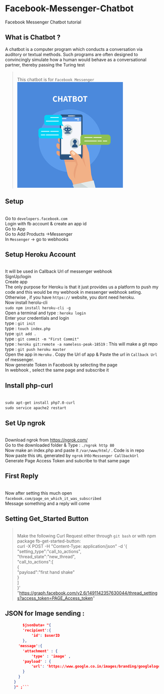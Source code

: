 # Facebook-Messenger-Chatbot
Facebook Messenger Chatbot tutorial

## What is Chatbot ? 
A chatbot is a computer program which conducts a conversation via auditory or textual methods. Such programs are often designed to convincingly simulate how a human would behave as a conversational partner, thereby passing the Turing test

><br />  This chatbot is for `Facebook Messenger`
<br /> ![chatbot](/FacebookChatBot/Chatbot.jpg)

## Setup 
<br /> Go to `developers.facebook.com`
<br /> Login with fb account & create an app id
<br /> Go to App
<br /> Go to Add Products ->Messenger 
<br /> In `Messenger` -> go to webhooks

## Setup Heroku Account 
<br /> It will be used in Callback Url of messenger webhook
<br /> SignUp/login
<br /> Create app
<br /> The only purpose for Heroku is that it just provides us a platform to push my code and this would be my webhook in messenger webhook seting. Otherwise , if you have `https://` website, you dont need heroku. 
<br /> Now install herolu-cli
<br /> `sudo npm install heroku-cli -g`
<br /> Open a terminal and type : `heroku login`
<br /> Enter your credentials and login
<br /> type : `git init`
<br /> type : `touch index.php`
<br /> type :`git add .`
<br /> type : `git commit -m "First Commit" `
<br /> type : `heroku git:remote -a nameless-peak-18519` : This will make a git repo
<br /> type : `git push heroku master`
<br /> Open the app in `Heroku` . Copy the Url of app & Paste the url in `Callback Url` of messenger.
<br /> Now generate Token in Facebook by selecting the page
<br /> In webhook , select the same page and subscribe it

## Install php-curl
<br /> `sudo apt-get install php7.0-curl`
<br /> `sudo service apache2 restart`

## Set Up ngrok
<br /> Download ngrok from https://ngrok.com/
<br > Go to the downloaded folder & Type : `./ngrok http 80`
<br /> Now make an index.php and paste it `/var/www/html/` . Code is in repo 
<br /> Now paste this `URL` generated by `ngrok` into `Messenger CallbackUrl` 
<br /> Generate Page Access Token and subcribe to that same page

## First Reply
<br /> Now after setting this much open `facebook.com/page_on_which_it_was_subscribed`
<br /> Message something and a reply will come 

## Setting Get_Started Button
><br /> Make the following Curl Request either through `git bash` or with npm package fb-get-started-button:
<br />curl -X POST -H "Content-Type: application/json" -d '{
<br />"setting_type":"call_to_actions",
<br />"thread_state":"new_thread",
<br />"call_to_actions":[
 <br />{
<br />  "payload":"first hand shake"
<br /> }
<br />]
<br />}' "https://graph.facebook.com/v2.6/1491142357630044/thread_settings?access_token=PAGE_Access_token"


## JSON for Image sending :
```json
        $jsonData= "{
        'recipient':{
	        'id': $userID
		},
	  'message':{
	  	'attachment' : {
	  		'type' : 'image' ,
	  	'payload' : {
			'url': 'https://www.google.co.in/images/branding/googlelogo/2x/googlelogo_color_272x92dp.png'
	  	}
	  }
	}	
	}" ;```
	
